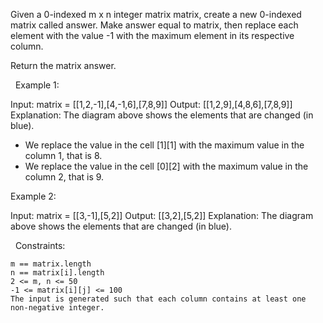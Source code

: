 Given a 0-indexed m x n integer matrix matrix, create a new 0-indexed matrix called answer. Make answer equal to matrix, then replace each element with the value -1 with the maximum element in its respective column.

Return the matrix answer.

 
Example 1:

Input: matrix = [[1,2,-1],[4,-1,6],[7,8,9]]
Output: [[1,2,9],[4,8,6],[7,8,9]]
Explanation: The diagram above shows the elements that are changed (in blue).
- We replace the value in the cell [1][1] with the maximum value in the column 1, that is 8.
- We replace the value in the cell [0][2] with the maximum value in the column 2, that is 9.


Example 2:

Input: matrix = [[3,-1],[5,2]]
Output: [[3,2],[5,2]]
Explanation: The diagram above shows the elements that are changed (in blue).


 
Constraints:


	m == matrix.length
	n == matrix[i].length
	2 <= m, n <= 50
	-1 <= matrix[i][j] <= 100
	The input is generated such that each column contains at least one non-negative integer.

